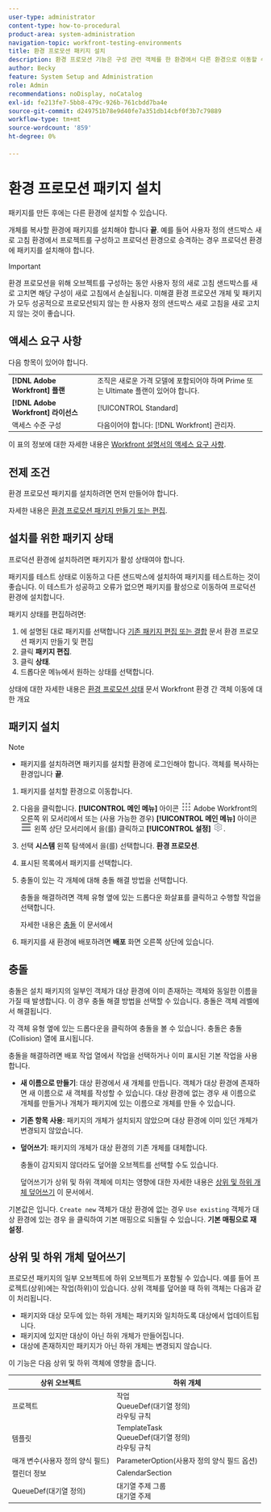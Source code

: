 ```yaml
---
user-type: administrator
content-type: how-to-procedural
product-area: system-administration
navigation-topic: workfront-testing-environments
title: 환경 프로모션 패키지 설치
description: 환경 프로모션 기능은 구성 관련 객체를 한 환경에서 다른 환경으로 이동할 수 있는 기능을 제공하기 위한 것입니다. 대상 환경에 환경 프로모션 패키지를 설치하는 방법을 알아봅니다.
author: Becky
feature: System Setup and Administration
role: Admin
recommendations: noDisplay, noCatalog
exl-id: fe213fe7-5bb8-479c-926b-761cbdd7ba4e
source-git-commit: d249751b78e9d40fe7a351db14cbf0f3b7c79889
workflow-type: tm+mt
source-wordcount: '859'
ht-degree: 0%

---
```


# 환경 프로모션 패키지 설치

패키지를 만든 후에는 다른 환경에 설치할 수 있습니다.

개체를 복사할 환경에 패키지를 설치해야 합니다 **끝**. 예를 들어 사용자 정의 샌드박스 새로 고침 환경에서 프로젝트를 구성하고 프로덕션 환경으로 승격하는 경우 프로덕션 환경에 패키지를 설치해야 합니다.

>[!IMPORTANT]
>
>환경 프로모션을 위해 오브젝트를 구성하는 동안 사용자 정의 새로 고침 샌드박스를 새로 고치면 해당 구성이 새로 고침에서 손실됩니다. 미해결 환경 프로모션 개체 및 패키지가 모두 성공적으로 프로모션되지 않는 한 사용자 정의 샌드박스 새로 고침을 새로 고치지 않는 것이 좋습니다.

## 액세스 요구 사항

다음 항목이 있어야 합니다.

<table>
  <tr>
   <td><strong>[!DNL Adobe Workfront] 플랜</strong>
   </td>
   <td> 조직은 새로운 가격 모델에 포함되어야 하며 Prime 또는 Ultimate 플랜이 있어야 합니다.
   </td>
  </tr>
  <tr>
   <td><strong>[!DNL Adobe Workfront] 라이선스</strong>
   </td>
   <td> [!UICONTROL Standard]
   </td>
  </tr>
   <tr>
   <td>액세스 수준 구성
   </td>
   <td>다음이어야 합니다: [!DNL Workfront] 관리자.
   </td>
  </tr>
</table>

이 표의 정보에 대한 자세한 내용은 [Workfront 설명서의 액세스 요구 사항](/help/quicksilver/administration-and-setup/add-users/access-levels-and-object-permissions/access-level-requirements-in-documentation.md).

## 전제 조건

환경 프로모션 패키지를 설치하려면 먼저 만들어야 합니다.

자세한 내용은 [환경 프로모션 패키지 만들기 또는 편집](/help/quicksilver/administration-and-setup/set-up-workfront/workfront-testing-environments/environment-promotion-create-package.md).

## 설치를 위한 패키지 상태

프로덕션 환경에 설치하려면 패키지가 활성 상태여야 합니다.

패키지를 테스트 상태로 이동하고 다른 샌드박스에 설치하여 패키지를 테스트하는 것이 좋습니다.  이 테스트가 성공하고 오류가 없으면 패키지를 활성으로 이동하여 프로덕션 환경에 설치합니다.

패키지 상태를 편집하려면:

1. 에 설명된 대로 패키지를 선택합니다  [기존 패키지 편집 또는 결합](/help/quicksilver/administration-and-setup/set-up-workfront/workfront-testing-environments/environment-promotion-create-package.md#create-or-edit-an-environment-promotion-package) 문서 환경 프로모션 패키지 만들기 및 편집
1. 클릭 **패키지 편집**.
1. 클릭 **상태**.
1. 드롭다운 메뉴에서 원하는 상태를 선택합니다.

상태에 대한 자세한 내용은 [환경 프로모션 상태](/help/quicksilver/administration-and-setup/set-up-workfront/workfront-testing-environments/environment-promotion-in-wf.md#environment-promotion-statuses) 문서 Workfront 환경 간 객체 이동에 대한 개요

## 패키지 설치

>[!NOTE]
>
>* 패키지를 설치하려면 패키지를 설치할 환경에 로그인해야 합니다. 객체를 복사하는 환경입니다 **끝**.

1. 패키지를 설치할 환경으로 이동합니다.
1. 다음을 클릭합니다. **[!UICONTROL 메인 메뉴]** 아이콘 ![메인 메뉴](/help/_includes/assets/main-menu-icon.png) Adobe Workfront의 오른쪽 위 모서리에서 또는 (사용 가능한 경우) **[!UICONTROL 메인 메뉴]** 아이콘 ![메인 메뉴](/help/_includes/assets/main-menu-icon-left-nav.png) 왼쪽 상단 모서리에서 을(를) 클릭하고 **[!UICONTROL 설정]** ![설정 아이콘](/help/_includes/assets/gear-icon-setup.png).
1. 선택 **시스템** 왼쪽 탐색에서 을(를) 선택합니다. **환경 프로모션**.
1. 표시된 목록에서 패키지를 선택합니다.
1. 충돌이 있는 각 개체에 대해 충돌 해결 방법을 선택합니다.

   충돌을 해결하려면 객체 유형 옆에 있는 드롭다운 화살표를 클릭하고 수행할 작업을 선택합니다.

   자세한 내용은 [충돌](#collisions) 이 문서에서
1. 패키지를 새 환경에 배포하려면 **배포** 화면 오른쪽 상단에 있습니다.

## 충돌

충돌은 설치 패키지의 일부인 객체가 대상 환경에 이미 존재하는 객체와 동일한 이름을 가질 때 발생합니다. 이 경우 충돌 해결 방법을 선택할 수 있습니다. 충돌은 객체 레벨에서 해결됩니다.

각 객체 유형 옆에 있는 드롭다운을 클릭하여 충돌을 볼 수 있습니다. 충돌은 충돌(Collision) 열에 표시됩니다.

충돌을 해결하려면 배포 작업 열에서 작업을 선택하거나 이미 표시된 기본 작업을 사용합니다.

* **새 이름으로 만들기**: 대상 환경에서 새 개체를 만듭니다. 객체가 대상 환경에 존재하면 새 이름으로 새 객체를 작성할 수 있습니다. 대상 환경에 없는 경우 새 이름으로 개체를 만들거나 개체가 패키지에 있는 이름으로 개체를 만들 수 있습니다.
* **기존 항목 사용**: 패키지의 개체가 설치되지 않았으며 대상 환경에 이미 있던 개체가 변경되지 않았습니다.
* **덮어쓰기**: 패키지의 개체가 대상 환경의 기존 개체를 대체합니다.

  충돌이 감지되지 않더라도 덮어쓸 오브젝트를 선택할 수도 있습니다.

  덮어쓰기가 상위 및 하위 객체에 미치는 영향에 대한 자세한 내용은 [상위 및 하위 개체 덮어쓰기](#overwriting-parent-and-child-objects) 이 문서에서.
<!--
* Do not use: The object in the package is not installed in the target environment. If you select Do not use, an error message will appear detailing how this choice will affect other objects or fields.
-->

기본값은 입니다. `Create new` 객체가 대상 환경에 없는 경우 `Use existing` 객체가 대상 환경에 있는 경우 을 클릭하여 기본 매핑으로 되돌릴 수 있습니다. **기본 매핑으로 재설정**.

## 상위 및 하위 개체 덮어쓰기

프로모션 패키지의 일부 오브젝트에 하위 오브젝트가 포함될 수 있습니다. 예를 들어 프로젝트(상위)에는 작업(하위)이 있습니다. 상위 객체를 덮어쓸 때 하위 객체는 다음과 같이 처리됩니다.

* 패키지와 대상 모두에 있는 하위 개체는 패키지와 일치하도록 대상에서 업데이트됩니다.
* 패키지에 있지만 대상이 아닌 하위 개체가 만들어집니다.
* 대상에 존재하지만 패키지가 아닌 하위 개체는 변경되지 않습니다.

이 기능은 다음 상위 및 하위 객체에 영향을 줍니다.

| 상위 오브젝트 | 하위 개체 |
|---|---|
| 프로젝트 | 작업<br>QueueDef(대기열 정의)<br>라우팅 규칙 |
| 템플릿 | TemplateTask<br>QueueDef(대기열 정의)<br>라우팅 규칙 |
| 매개 변수(사용자 정의 양식 필드) | ParameterOption(사용자 정의 양식 필드 옵션) |
| 캘린더 정보 | CalendarSection |
| QueueDef(대기열 정의) | 대기열 주제 그룹<br>대기열 주제 |

